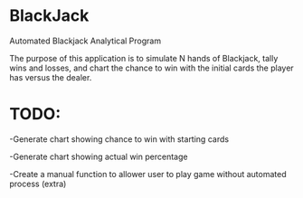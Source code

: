 # BlackJack
Automated Blackjack Analytical Program

The purpose of this application is to simulate N hands of Blackjack, tally wins and losses, and chart the chance to win with the initial cards the player has versus the dealer.

# TODO:

-Generate chart showing chance to win with starting cards

-Generate chart showing actual win percentage

-Create a manual function to allower user to play game without automated process (extra)

